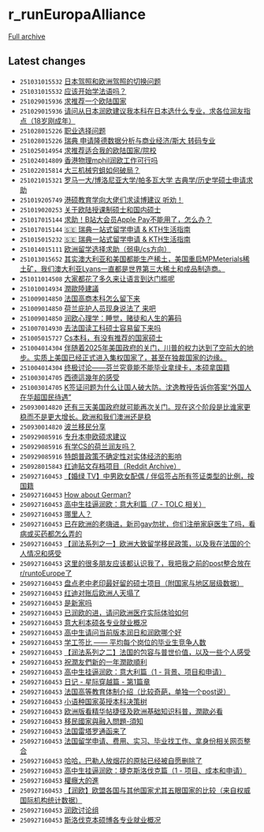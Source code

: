 # r_runEuropaAlliance

[Full archive](archive.md)

## Latest changes

- `251031015532` [日本驾照和欧洲驾照的切换问题](../posts/r_runEuropaAlliance/251030033127_1ojpd0o.md)
- `251031015532` [应该开始学法语吗？](../posts/r_runEuropaAlliance/251030024151_1ojoddk.md)
- `251029015936` [求推荐一个欧陆国家](../posts/r_runEuropaAlliance/251028190005_1oii5m5.md)
- `251029015936` [请问从日本润欧建议我本科在日本选什么专业，求各位润友指点（18岁刚成年）](../posts/r_runEuropaAlliance/251028072212_1oi2yj5.md)
- `251028015226` [职业选择问题](../posts/r_runEuropaAlliance/251026064622_1ogdsie.md)
- `251028015226` [瑞典 申请隆德数据分析与商业经济/斯大 转码专业](../posts/r_runEuropaAlliance/251027034831_1oh4l8p.md)
- `251025014954` [求推荐适合我的欧陆国家/院校](../posts/r_runEuropaAlliance/251024145709_1oezz94.md)
- `251024014809` [香港物理mphil润欧工作可行吗](../posts/r_runEuropaAlliance/251023183933_1oebduq.md)
- `251022015814` [大三机械穷蛆如何破局？](../posts/r_runEuropaAlliance/251021065854_1oc62in.md)
- `251021015321` [罗马一大/博洛尼亚大学/帕多瓦大学  古典学/历史学硕士申请求助](../posts/r_runEuropaAlliance/251020081539_1obeewl.md)
- `251019205749` [港硕教育学向大佬们求读博建议 听劝！](../posts/r_runEuropaAlliance/251019114226_1oanipf.md)
- `251019020253` [关于欧陆授课制硕士和国内硕士](../posts/r_runEuropaAlliance/251018134109_1o9w4sk.md)
- `251017015144` [求助！B站大会员Apple Pay不能用了，怎么办？](../posts/r_runEuropaAlliance/251016204217_1o8hom8.md)
- `251017015144` [🇸🇪 瑞典一站式留学申请 & KTH生活指南](../posts/r_runEuropaAlliance/251015004633_1o6x069.md)
- `251015015232` [🇸🇪 瑞典一站式留学申请 & KTH生活指南](../posts/r_runEuropaAlliance/251015004633_1o6x069.md)
- `251014015111` [欧洲留学选择求助（弱电/cs方向）](../posts/r_runEuropaAlliance/251013070615_1o5cute.md)
- `251013015652` [其实澳大利亚和美国都能生产稀土，美国重启MPMeterials稀土矿，我们澳大利亚Lyans一直都是世界第三大稀土和成品制造商。](../posts/r_runEuropaAlliance/251012230434_1o53l0k.md)
- `251011014508` [大家都花了多久来让语言到达门槛呢](../posts/r_runEuropaAlliance/251010143621_1o32n0r.md)
- `251010014934` [潤歐陸建議](../posts/r_runEuropaAlliance/251009151721_1o28p7d.md)
- `251009014850` [法国高商本科怎么留下来](../posts/r_runEuropaAlliance/251008181902_1o1idmz.md)
- `251009014850` [荷兰庇护人员现身说法了 来吧](../posts/r_runEuropaAlliance/251005084256_1nyj0el.md)
- `251009014850` [润欧心理学：睡觉，赌徒和人生的筹码](../posts/r_runEuropaAlliance/251005213258_1nz0std.md)
- `251007014930` [去法国读工科硕士容易留下来吗](../posts/r_runEuropaAlliance/251006103328_1nzffeb.md)
- `251005015727` [Cs本科，有没有推荐的国家硕士](../posts/r_runEuropaAlliance/251004133253_1nxu4bu.md)
- `251004014304` [伴随着2025年美国政府的关门，川普的权力达到了空前大的地步。实质上美国已经正式进入集权国家了，甚至在独裁国家的边缘。](../posts/r_runEuropaAlliance/251003034737_1nwouj5.md)
- `251004014304` [终极讨论——芬兰究竟能不能毕业拿绿卡，本硕拿国籍](../posts/r_runEuropaAlliance/251003175824_1nx6bgu.md)
- `251003014705` [西德這幾年的感受](../posts/r_runEuropaAlliance/251002220459_1nwhjyd.md)
- `251003014705` [K签证问题为什么让国人破大防。沈逸教授告诉你答案“外国人在华超国民待遇”](../posts/r_runEuropaAlliance/251002171550_1nw9tie.md)
- `250930014820` [还有三天美国政府就可能再次关门。现在这个阶段是比谁家更稳而不是更大增长。欧洲和我们澳洲还是稳](../posts/r_runEuropaAlliance/250929101822_1nte9as.md)
- `250930014820` [波兰移民分享](../posts/r_runEuropaAlliance/250929182436_1ntpsee.md)
- `250929085916` [专升本申欧硕求建议](../posts/r_runEuropaAlliance/250915021537_1nh9s1u.md)
- `250929085916` [有学CS的荷兰润友吗？](../posts/r_runEuropaAlliance/250929081314_1ntcdy7.md)
- `250929085916` [特朗普政策不确定性对实体经济的影响](../posts/r_runEuropaAlliance/250929051929_1nt9pp8.md)
- `250928015843` [红迪贴文存档项目（Reddit Archive）](../posts/r_runEuropaAlliance/250927164319_1nrzwoq.md)
- `250927160453` [【婚绿 TV】中男欧女配偶 / 伴侣签占所有签证类型的比例，按国籍](../posts/r_runEuropaAlliance/241220215419_1hiussp.md)
- `250927160453` [How about German? ](../posts/r_runEuropaAlliance/241212081410_1hcghat.md)
- `250927160453` [高中生挂逼润欧：意大利篇（7 - TOLC 相关）](../posts/r_runEuropaAlliance/250125160145_1i9q28w.md)
- `250927160453` [哪里人？](../posts/r_runEuropaAlliance/250125053756_1i9g71k.md)
- `250927160453` [已在欧洲的老嗨进，新司gay勿扰，你们注册家庭医生了吗，看病或买药都怎么弄的](../posts/r_runEuropaAlliance/250201080615_1if1oyw.md)
- `250927160453` [【润法系列之一】欧洲大致留学移民政策，以及我在法国的个人情况和感受](../posts/r_runEuropaAlliance/241214212447_1hecwmh.md)
- `250927160453` [这里的很多朋友应该都认识我了，我把我之前的post整合放在r/runtoEurope了](../posts/r_runEuropaAlliance/241214145710_1he4l6v.md)
- `250927160453` [盘点老中老印最好留的硕士项目（附国家与地区层级数据）](../posts/r_runEuropaAlliance/241211061800_1hbn8wz.md)
- `250927160453` [红迪对账后欧洲人天塌了](../posts/r_runEuropaAlliance/250118153514_1i4a15x.md)
- `250927160453` [是新家吗](../posts/r_runEuropaAlliance/241212072621_1hcfub9.md)
- `250927160453` [已润欧的进，请问欧洲医疗实际体验如何](../posts/r_runEuropaAlliance/250201140547_1if70aa.md)
- `250927160453` [意大利本硕各专业就业概况](../posts/r_runEuropaAlliance/241211061849_1hbn9ck.md)
- `250927160453` [高中生请问当前版本润日和润欧哪个好](../posts/r_runEuropaAlliance/250131141249_1iefo6q.md)
- `250927160453` [学工签比 —— 平均每个岗位的毕业生竞争人数](../posts/r_runEuropaAlliance/250113200942_1i0na1g.md)
- `250927160453` [【润法系列之二】法国的包容与普世价值，以及一些个人感受](../posts/r_runEuropaAlliance/241214212457_1hecwqs.md)
- `250927160453` [祝潤友們新的一年潤歐順利](../posts/r_runEuropaAlliance/241231234227_1hqqy2s.md)
- `250927160453` [高中生挂逼润欧：意大利篇（1 - 背景、项目和申请）](../posts/r_runEuropaAlliance/241211061843_1hbn9at.md)
- `250927160453` [日记 - 星际穿越篇 - 第1篇章](../posts/r_runEuropaAlliance/241211062119_1hbnaom.md)
- `250927160453` [法国高等教育体制介绍（比较奇葩，单独一个post说）](../posts/r_runEuropaAlliance/241211061745_1hbn8sc.md)
- `250927160453` [小语种国家英授本科决策树](../posts/r_runEuropaAlliance/250209033636_1il5pzk.md)
- `250927160453` [欧洲版看精华帖捷径及欧洲基础知识科普，潤歐必看](../posts/r_runEuropaAlliance/241217184303_1hghkle.md)
- `250927160453` [移民國家與融入問題-須知](../posts/r_runEuropaAlliance/241215064632_1hemz5m.md)
- `250927160453` [法国雷塔罗通函来了](../posts/r_runEuropaAlliance/250128134432_1ic1uwr.md)
- `250927160453` [法国留学申请、费用、实习、毕业找工作、拿身份相关网页整合](../posts/r_runEuropaAlliance/241211061916_1hbn9lk.md)
- `250927160453` [哈哈，巴勒人放烟花的原帖已经被自愿删除了](../posts/r_runEuropaAlliance/250106153610_1hv1qxo.md)
- `250927160453` [高中生挂逼润欧：捷克斯洛伐克篇（1 - 项目、成本和申请）](../posts/r_runEuropaAlliance/250131004203_1ie2e9j.md)
- `250927160453` [權癮大的進](../posts/r_runEuropaAlliance/241214212036_1hecti0.md)
- `250927160453` [【润欧】欧盟各国与其他国家尤其五眼国家的比较（来自权威国际机构统计数据）](../posts/r_runEuropaAlliance/241214212620_1hecxu5.md)
- `250927160453` [润欧讨论组](../posts/r_runEuropaAlliance/250125132042_1i9msus.md)
- `250927160453` [斯洛伐克本硕博各专业就业概况](../posts/r_runEuropaAlliance/250206142222_1ij3n97.md)
